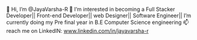 👋 Hi, I’m @JayaVarsha-R
👀 I’m interested in becoming a Full Stacker Developer|| Front-end Developer|| web Designer|| Software Engineer||
 I’m currently doing my Pre final year in B.E Computer Science engineering
📫 reach me on LinkedIN:  www.linkedin.com/in/jayavarsha-r
 

 
